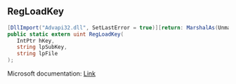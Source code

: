 ## RegLoadKey

```csharp
[DllImport("Advapi32.dll", SetLastError = true)][return: MarshalAs(UnmanagedType.U4)]
public static extern uint RegLoadKey(
   IntPtr hKey,
   string lpSubKey,
   string lpFile
);
```

Microsoft documentation: [Link](https://docs.microsoft.com/en-us/windows/win32/api/winreg/nf-winreg-regloadkeya)
